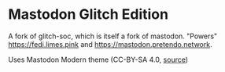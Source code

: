 # Mastodon Glitch Edition


A fork of glitch-soc, which is itself a fork of mastodon. "Powers" https://fedi.limes.pink and https://mastodon.pretendo.network.


Uses Mastodon Modern theme (CC-BY-SA 4.0, [source](https://codeberg.org/Freeplay/Mastodon-Modern))
